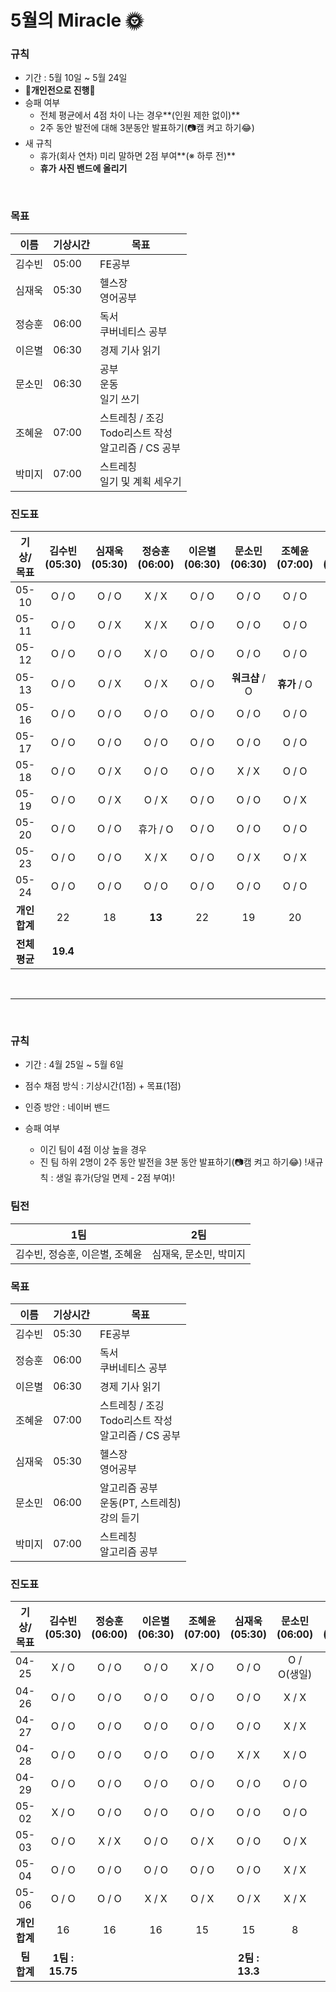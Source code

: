 # **5월의** Miracle 🌞

### 규칙

- 기간 : 5월 10일 ~ 5월 24일
- 🥊**개인전으로 진행**🥊
- 승패 여부
  - 전체 평균에서 4점 차이 나는 경우**(인원 제한 없이)**
  - 2주 동안 발전에 대해 3분동안 발표하기(📷캠 켜고 하기😂)
- 새 규칙
  - 휴가(회사 연차) 미리 말하면 2점 부여**(※ 하루 전)**
  - **휴가 사진 밴드에 올리기**

<br/>

### 목표

| 이름   | 기상시간 | 목표                                                         |
| ------ | -------- | ------------------------------------------------------------ |
| 김수빈 | 05:00    | FE공부                                                       |
| 심재욱 | 05:30    | 헬스장<br />영어공부                                         |
| 정승훈 | 06:00    | 독서<br />쿠버네티스 공부                                    |
| 이은별 | 06:30    | 경제 기사 읽기                                               |
| 문소민 | 06:30    | 공부<br />운동<br />일기 쓰기                                |
| 조혜윤 | 07:00    | 스트레칭 / 조깅<br />Todo리스트 작성<br />알고리즘 / CS 공부 |
| 박미지 | 07:00    | 스트레칭<br />일기 및 계획 세우기                            |



### 진도표

|   기상/목표   | 김수빈(05:30) | 심재욱(05:30) | 정승훈(06:00) | 이은별(06:30) | 문소민(06:30)  | 조혜윤(07:00) | 박미지(07:00) |
| :-----------: | :-----------: | :-----------: | :-----------: | :-----------: | :------------: | :-----------: | :-----------: |
|     05-10     |     O / O     |     O / O     |     X / X     |     O / O     |     O / O      |     O / O     |     O / O     |
|     05-11     |     O / O     |     O / X     |     X / X     |     O / O     |     O / O      |     O / O     |     O / O     |
|     05-12     |     O / O     |     O / O     |     X / O     |     O / O     |     O / O      |     O / O     |     O / O     |
|     05-13     |     O / O     |     O / X     |     O / X     |     O / O     | **워크샵** / O | **휴가** / O  |     O / O     |
|     05-16     |     O / O     |     O / O     |     O / O     |     O / O     |     O / O      |     O / O     |     O / O     |
|     05-17     |     O / O     |     O / O     |     O / O     |     O / O     |     O / O      |     O / O     |     O / O     |
|     05-18     |     O / O     |     O / X     |     O / O     |     O / O     |     X / X      |     O / O     |     O / O     |
|     05-19     |     O / O     |     O / X     |     O / X     |     O / O     |     O / O      |     O / X     |     O / O     |
|     05-20     |     O / O     |     O / O     |   휴가 / O    |     O / O     |     O / O      |     O / O     |     O / O     |
|     05-23     |     O / O     |     O / O     |     X / X     |     O / O     |     O / X      |     O / X     |     O / O     |
|     05-24     |     O / O     |     O / O     |     O / O     |     O / O     |     O / O      |     O / O     |     O / O     |
| **개인 합계** |      22       |      18       |    **13**     |      22       |       19       |      20       |      22       |
| **전체 평균** |   **19.4**    |               |               |               |                |               |               |

<br/>

---

<br/>

### 규칙

- 기간 : 4월 25일 ~ 5월 6일

- 점수 채점 방식 : 기상시간(1점) + 목표(1점)

- 인증 방안 : 네이버 밴드

- 승패 여부

  - 이긴 팀이 4점 이상 높을 경우
  - 진 팀 하위 2명이 2주 동안 발전을 3분 동안 발표하기(📷캠 켜고 하기😂)
    !새규칙 : 생일 휴가(당일 면제 - 2점 부여)!



### 팀전

| 1팀                            | 2팀                    |
| ------------------------------ | ---------------------- |
| 김수빈, 정승훈, 이은별, 조혜윤 | 심재욱, 문소민, 박미지 |



### 목표

| 이름   | 기상시간 | 목표                                                         |
| ------ | -------- | ------------------------------------------------------------ |
| 김수빈 | 05:30    | FE공부                                                       |
| 정승훈 | 06:00    | 독서<br />쿠버네티스 공부                                    |
| 이은별 | 06:30    | 경제 기사 읽기                                               |
| 조혜윤 | 07:00    | 스트레칭 / 조깅<br />Todo리스트 작성<br />알고리즘 / CS 공부 |
| 심재욱 | 05:30    | 헬스장<br />영어공부                                         |
| 문소민 | 06:00    | 알고리즘 공부<br />운동(PT, 스트레칭)<br/>강의 듣기          |
| 박미지 | 07:00    | 스트레칭<br />알고리즘 공부                                  |



### 진도표

|   기상/목표   |  김수빈(05:30)  | 정승훈(06:00) | 이은별(06:30) | 조혜윤(07:00) | 심재욱(05:30)  | 문소민(06:00) | 박미지(07:00) |
| :-----------: | :-------------: | :-----------: | :-----------: | :-----------: | :------------: | :-----------: | :-----------: |
|     04-25     |      X / O      |     O / O     |     O / O     |     X / O     |     O / O      |  O / O(생일)  |     O / O     |
|     04-26     |      O / O      |     O / O     |     O / O     |     O / O     |     O / O      |     X / X     |     O / X     |
|     04-27     |      O / O      |     O / O     |     O / O     |     O / O     |     O / O      |     X / X     |     O / O     |
|     04-28     |      O / O      |     O / O     |     O / O     |     O / O     |     X / X      |     X / O     |     O / O     |
|     04-29     |      O / O      |     O / O     |     O / O     |     O / O     |     O / O      |     O / O     |     O / O     |
|     05-02     |      X / O      |     O / O     |     O / O     |     O / O     |     O / O      |     O / O     |     O / O     |
|     05-03     |      O / O      |     X / X     |     O / O     |     O / X     |     O / O      |     O / X     |     O / O     |
|     05-04     |      O / O      |     O / O     |     O / O     |     O / O     |     O / O      |     X / X     |     O / O     |
|     05-06     |      O / O      |     O / O     |     X / X     |     O / X     |     O / X      |     X / X     |     O / O     |
| **개인 합계** |       16        |      16       |      16       |      15       |       15       |       8       |      17       |
|  **팀 합계**  | **1팀 : 15.75** |               |               |               | **2팀 : 13.3** |               |               |


